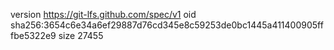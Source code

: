 version https://git-lfs.github.com/spec/v1
oid sha256:3654c6e34a6ef29887d76cd345e8c59253de0bc1445a411400905fffbe5322e9
size 27455
